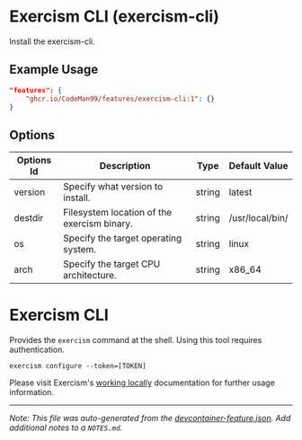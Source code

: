

# Exercism CLI (exercism-cli)

Install the exercism-cli.

## Example Usage

```json
"features": {
    "ghcr.io/CodeMan99/features/exercism-cli:1": {}
}
```

## Options

| Options Id | Description | Type | Default Value |
|-----|-----|-----|-----|
| version | Specify what version to install. | string | latest |
| destdir | Filesystem location of the exercism binary. | string | /usr/local/bin/ |
| os | Specify the target operating system. | string | linux |
| arch | Specify the target CPU architecture. | string | x86_64 |

# Exercism CLI

Provides the `exercism` command at the shell. Using this tool requires authentication.

```shell
exercism configure --token=[TOKEN]
```

Please visit Exercism's [working locally](https://exercism.org/docs/using/solving-exercises/working-locally) documentation for further usage information.


---

_Note: This file was auto-generated from the [devcontainer-feature.json](https://github.com/CodeMan99/features/blob/main/src/exercism-cli/devcontainer-feature.json).  Add additional notes to a `NOTES.md`._
